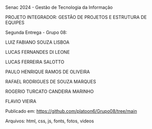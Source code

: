 Senac 2024 - Gestão de Tecnologia da Informação

PROJETO INTEGRADOR: GESTÃO DE PROJETOS E ESTRUTURA DE EQUIPES

Segunda Entrega - Grupo 08:

LUIZ FABIANO SOUZA LISBOA

LUCAS FERNANDES DI LEONE

LUCAS FERREIRA SALOTTO

PAULO HENRIQUE RAMOS DE OLIVEIRA

RAFAEL RODRIGUES DE SOUZA MARQUES

ROGERIO TURCATO CANDEIRA MARINHO

FLAVIO VIEIRA

Publicado em: https://github.com/platoon6/Grupo08/tree/main

Arquivos: html, css, js, fonts, fotos, videos
